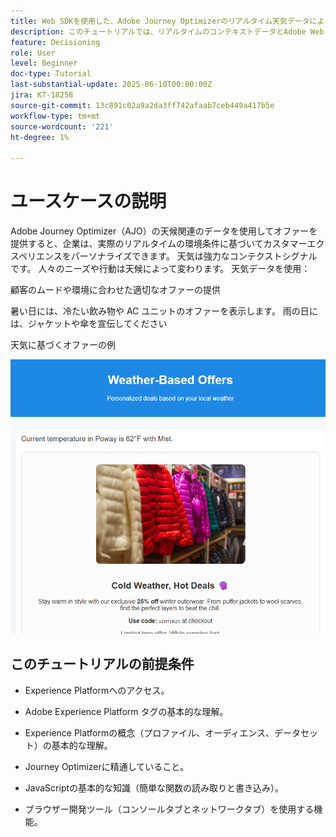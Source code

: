 ```yaml
---
title: Web SDKを使用した、Adobe Journey Optimizerのリアルタイム天気データによるオファーのパーソナライズ
description: このチュートリアルでは、リアルタイムのコンテキストデータとAdobe Web SDK Personalization API を使用して、動的で天気を認識したオファーをAdobe Journey Optimizerで配信する方法について説明します。 Web サイトからAdobe Experience Platformに天気属性（気温や条件など）を渡し、それらをイベントスキーマにマッピングして、決定ルールやランキング式で使用してページ読み込み時にオファーをパーソナライズする方法を学びます。 リアルタイムの環境コンテキストでデジタルエクスペリエンスを強化したいと考えているマーケターや開発者に最適です。
feature: Decisioning
role: User
level: Beginner
doc-type: Tutorial
last-substantial-update: 2025-06-10T00:00:00Z
jira: KT-18258
source-git-commit: 13c891c02a9a2da3ff742afaab7ceb449a417b5e
workflow-type: tm+mt
source-wordcount: '221'
ht-degree: 1%

---
```


# ユースケースの説明

Adobe Journey Optimizer（AJO）の天候関連のデータを使用してオファーを提供すると、企業は、実際のリアルタイムの環境条件に基づいてカスタマーエクスペリエンスをパーソナライズできます。 天気は強力なコンテクストシグナルです。 人々のニーズや行動は天候によって変わります。 天気データを使用：

顧客のムードや環境に合わせた適切なオファーの提供

暑い日には、冷たい飲み物や AC ユニットのオファーを表示します。 雨の日には、ジャケットや傘を宣伝してください

天気に基づくオファーの例


![ 天気予報オファー ](assets/offers-use-case.png)



## このチュートリアルの前提条件

* Experience Platformへのアクセス。

* Adobe Experience Platform タグの基本的な理解。

* Experience Platformの概念（プロファイル、オーディエンス、データセット）の基本的な理解。

* Journey Optimizerに精通していること。

* JavaScriptの基本的な知識（簡単な関数の読み取りと書き込み）。

* ブラウザー開発ツール（コンソールタブとネットワークタブ）を使用する機能。

